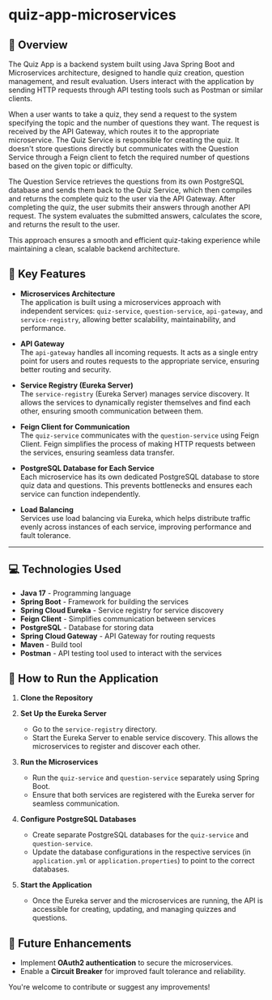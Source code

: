 # quiz-app-microservices
## 📌 Overview

The Quiz App is a backend system built using Java Spring Boot and Microservices architecture, designed to handle quiz creation, question management, and result evaluation. Users interact with the application by sending HTTP requests through API testing tools such as Postman or similar clients.

When a user wants to take a quiz, they send a request to the system specifying the topic and the number of questions they want. The request is received by the API Gateway, which routes it to the appropriate microservice. The Quiz Service is responsible for creating the quiz. It doesn't store questions directly but communicates with the Question Service through a Feign client to fetch the required number of questions based on the given topic or difficulty.

The Question Service retrieves the questions from its own PostgreSQL database and sends them back to the Quiz Service, which then compiles and returns the complete quiz to the user via the API Gateway. After completing the quiz, the user submits their answers through another API request. The system evaluates the submitted answers, calculates the score, and returns the result to the user.

This approach ensures a smooth and efficient quiz-taking experience while maintaining a clean, scalable backend architecture.

## 🚀 Key Features

- **Microservices Architecture**  
The application is built using a microservices approach with independent services: `quiz-service`, `question-service`, `api-gateway`, and `service-registry`, allowing better scalability, maintainability, and performance.

- **API Gateway**  
The `api-gateway` handles all incoming requests. It acts as a single entry point for users and routes requests to the appropriate service, ensuring better routing and security.

- **Service Registry (Eureka Server)**  
The `service-registry` (Eureka Server) manages service discovery. It allows the services to dynamically register themselves and find each other, ensuring smooth communication between them.

- **Feign Client for Communication**  
The `quiz-service` communicates with the `question-service` using Feign Client. Feign simplifies the process of making HTTP requests between the services, ensuring seamless data transfer.

- **PostgreSQL Database for Each Service**  
Each microservice has its own dedicated PostgreSQL database to store quiz data and questions. This prevents bottlenecks and ensures each service can function independently.

- **Load Balancing**  
Services use load balancing via Eureka, which helps distribute traffic evenly across instances of each service, improving performance and fault tolerance.

---

## 💻 Technologies Used

- **Java 17** - Programming language
- **Spring Boot** - Framework for building the services
- **Spring Cloud Eureka** - Service registry for service discovery
- **Feign Client** - Simplifies communication between services
- **PostgreSQL** - Database for storing data
- **Spring Cloud Gateway** - API Gateway for routing requests
- **Maven** - Build tool
- **Postman** - API testing tool used to interact with the services


## 🚀 How to Run the Application

1. **Clone the Repository**  

2. **Set Up the Eureka Server**  
   - Go to the `service-registry` directory.
   - Start the Eureka Server to enable service discovery. This allows the microservices to register and discover each other.

2. **Run the Microservices**  
   - Run the `quiz-service` and `question-service` separately using Spring Boot.
   - Ensure that both services are registered with the Eureka server for seamless communication.

3. **Configure PostgreSQL Databases**  
   - Create separate PostgreSQL databases for the `quiz-service` and `question-service`.
   - Update the database configurations in the respective services (in `application.yml` or `application.properties`) to point to the correct databases.

4. **Start the Application**  
   - Once the Eureka server and the microservices are running, the API is accessible for creating, updating, and managing quizzes and questions.

## 🔮 Future Enhancements

- Implement **OAuth2 authentication** to secure the microservices.
- Enable a **Circuit Breaker** for improved fault tolerance and reliability.

You're welcome to contribute or suggest any improvements!





